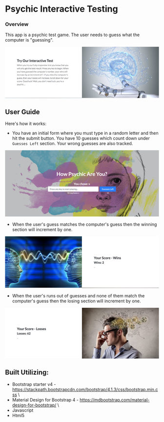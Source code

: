 # Psychic Interactive Testing

### Overview
This app is a psychic test game. The user needs to guess what the computer is "guessing". 

![](ss3.png)

## User Guide
Here's how it works:

- You have an initial form where you must type in a random letter and then hit the submit button. You have 10 guesses which count down under ```Guesses Left``` section. Your wrong guesses are also tracked. 

![](ss1.png)

- When the user's guess matches the computer's guess then the winning section will increment by one. 

![](ss4.png)

- When the user's runs out of guesses and none of them match the computer's guess then the losing section will increment by one. 

![](ss5.png)

## Built Utilizing: 

* Bootstrap starter v4 - <https://stackpath.bootstrapcdn.com/bootstrap/4.1.3/css/bootstrap.min.css> \
* Material Design for Bootstrap 4 - <https://mdbootstrap.com/material-design-for-bootstrap/> \
* Javascript 
* Html5






